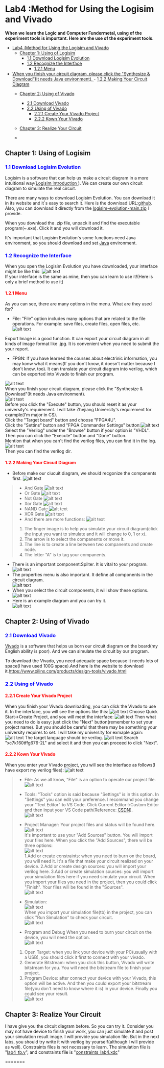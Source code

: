 # Lab4 :Method for Using the Logisim and Vivado

**When we learn the Logic and Computer Fundermetal, using of the experiment tools is important. Here are the use of the experiment tools.**

- [Lab4 :Method for Using the Logisim and Vivado](#lab4-method-for-using-the-logisim-and-vivado)
  - [Chapter 1: Using of Logisim](#chapter-1-using-of-logisim)
    - [1.1 Download Logisim Evolution](#11-download-logisim-evolution)
    - [1.2 Recognize the Interface](#12-recognize-the-interface)
      - [1.2.1 Menu](#121-menu)
- [When you finish your circuit diagram, please click the "Synthesize \& Download"(It needs Java environment). ](#when-you-finish-your-circuit-diagram-please-click-the-synthesize--downloadit-needs-java-environment-)
      - [1.2.2 Making Your Circuit Diagram](#122-making-your-circuit-diagram)
  - [Chapter 2: Using of Vivado](#chapter-2-using-of-vivado)
    - [2.1 Download Vivado](#21-download-vivado)
    - [2.2 Using of Vivado](#22-using-of-vivado)
      - [2.2.1 Create Your Vivado Project](#221-create-your-vivado-project)
      - [2.2.2 Kown Your Vivado](#222-kown-your-vivado)
  - [Chapter 3: Realize Your Circuit](#chapter-3-realize-your-circuit)
 
  - 
## Chapter 1: Using of Logisim
### <font color=Blue>1.1 Download Logisim Evolution</font>
  Logisim is a software that can help us make a circuit diagram in a more intuitional way(<a href="https://de.wikipedia.org/wiki/Logisim">Logisim Introduction </a>). We can create our own circuit diagram to simulate the real circuit.

  There are many ways to download Logisim Evolution. You can download it in its website and it`s easy to search it. Here is the download URL:<a href="https://github.com/logisim-evolution/logisim-evolution">github</a>. Also, you can download it directly from the [logisim-evolution-main.zip](logisim-evolution-main.zip) I provide.

  When you download the .zip file, unpack it and find the executable program(~.exe). Click it and you will download it.

  It's important that Logisim Evolution's some functions need Java environment, so you should download and set <a href="https://www.java.com/zh-CN/">Java</a> environment.

### <font color=Blue>1.2 Recognize the Interface</font>

  When you open the Logisim Evolution you have downloaded, your interface might be like this:
  ![alt text](image.png)
</b>  
  If your interface is the same as mine, then you can learn to use it!(Here is only a brief method to use it)
#### <font color=Red>1.2.1 Menu</font>
  As you can see, there are many options in the menu. What are they used for?
  + File:
  "File" option includes many options that are related to the file operations. For example: save files, create files, open files, etc.
  ![alt text](image-1.png)
</b>  
  Export Image is a good function. It can export your circuit diagram in all kinds of image format like .jpg. It is convenient when you need to submit the your report.

  + FPGN:
  If you have learned the courses about electrinic information, you may konw what it means(If you don't know, it doesn't matter because I don't know, too). It can translate your circuit diagram into verilog, which can be exported into Vivado to finish our program.

  ![alt text](image-2.png)<br />
  When you finish your circuit diagram, please click the "Synthesize & Download"(It needs Java environment).  
![alt text](<image221.png>)<br />
  Before you click the "Execute" button, you should reset it as your university's requirement. I will take Zhejiang University's requirement for example(I'm major in CS).
</b>  
  Click the "Target board" button and choose "FPGA4U".
</b>  
  Click the "Settins" button and "FPGA Commander Settings" button:![alt text](image-3.png)
</b>  
  Select the "Verilog" under the "Browse" button if your option is "VHDL".
</b>  
  Then you can click the "Execute" button and "Done" button.
</b>  
  Mention that when you can't find the verilog files, you can find it in the log. ![alt text](image-4.png)
</b>  
  Then you can find the verilog dir.

#### <font color=Red>1.2.2 Making Your Circuit Diagram</font></b>
  + Before make our ciucuit diagram, we should recgonize the companents first.
  ![alt text](image-6.png)
  > + And Gate
  ![alt text](image-5.png)
  >+ Or Gate
  ![alt text](image-7.png)
  >+ Not Gate
  ![alt text](image-8.png)
  >+ Xor Gate
  ![alt text](image-9.png)
  >+ NAND Gate
  ![alt text](image-10.png)
  >+ XOR Gate
  ![alt text](image-11.png)
  >+ And there are more functions:
  ![alt text](image-12.png)
  > 1. The finger image is to help you simulate your circuit diagram(click the input you want to simulate and it will change to 0, 1 or x).
  > 2. The arrow is to select the companents or move it.
  > 3. The line is to create a line between two companents and create node.
  > 4. The letter "A" is to tag your companents.

  + There is an important component:Spilter. It is vital to your program. 
  <br />![alt text](image-13.png)<br />
  + The properties menu is also important. It define all components in the circuit diagram.
  <br />![alt text](image-14.png)<br />
  + When you select the circuit components, it will show these options.
  <br />![alt text](image-15.png)<br />
  + Here is an example diagram and you can try it.
  <br />![alt text](lab4.jpg)<br />


## Chapter 2: Using of Vivado
### <font color=Blue>2.1 Download Vivado</font>
  <a href="https://en.wikipedia.org/wiki/Vivado">Vivado</a> is a software that helps us born our circuit diagram on the board(my English ability is poor). And we can simulate the circuit by our program.

  To download the Vivado, you need adequate space because it needs lots of space(I have  used 100G space).And here is the website to download it.<a href="https://www.xilinx.com/products/design-tools/vivado.html">https://www.xilinx.com/products/design-tools/vivado.html</a>

### <font color=Blue>2.2 Using of Vivado</font>
#### <font color=Red>2.2.1 Create Your Vivado Project</font>
  When you finish your Vivado downloading, you can click the Vivado to use it.
  In the interface, you will see the options like this:
  ![alt text](image-16.png)
  Choose Quick Start->Create Project, and you will meet the interface:
  ![alt text](image-17.png)
  Then what you need to do is easy: just click the "Next" button(remember to set your project name). But you should be careful that there may be something your university requires to set. I will take my university for exmaple again:
  ![alt text](image-18.png)
  The target language should be verilog.
  ![alt text](image-19.png)
  Search "xc7k160tffg676-2L" and select it and then you can proceed to click "Next".

#### <font color=Red>2.2.2 Kown Your Vivado</font>
  When you enter your Vivado project, you will see the interface as follows(I have export my verilog files):
  ![alt text](image-20.png)

  > + File:
  > As we all know, "File" is an option to operate our project file.
  <br />![alt text](image-21.png)<br />
  > + Tools:
  > "Tools" option is said because "Settings" is in this option. In "Settings" you can edit your preference. I recommand you change your "Text Editor" to VS Code. Click Current Editor->Custom Editor and then input your VS Code path(Reference: <a href="https://blog.csdn.net/weixin_44413191/article/details/107516202?utm_medium=distribute.pc_relevant.none-task-blog-2~default~baidujs_utm_term~default-0-107516202-blog-135814994.235^v43^pc_blog_bottom_relevance_base8&spm=1001.2101.3001.4242.1&utm_relevant_index=3">CSDN</a>).
  <br />![alt text](image-22.png)<br />
  > + Project Manager:
  Your project files and status will be found here.
  <br />![alt text](image-23.png)<br />
  > It's important to use your "Add Sources" button. You will import your files here.
  When you click the "Add Sources", there will be three options:
  <br />![alt text](image-24.png)<br />
  > 1.Add or create constraints: when you need to burn on the board, you will need it. It's a file that make your circuit realized on your device.
  > 2.Add or create design sources: you will import your verilog here.
  >3.Add or create simulation sources: you will import your simulation files here if you need simulate your circuit.
  >   When you import your files you need in the project, then you could click "Finish". Your files will be found in the "Sources".
  <br />![alt text](image-26.png)<br />
  > 
  > + Simulation:
  <br />![alt text](image-25.png)<br />
  When you import your simulation file(tb) in the project, you can click "Run Simulation" to check your circuit.
  <br />![alt text](image-27.png)<br />
  > + Program and Debug
  When you need to burn your circuit on the device, you will need the option.
  <br />![alt text](image-28.png)<br />
  > 1. Open Target: when you link your device with your PC(usually with a USB), you should click it first to connect with your vivado.
  > 2. Generate Bitstream: when you click this button, Vivado will write bitstream for you. You will need the bitstream file to finish your project.
  > 3. Program Device: after connect your device with your Vivado, this option will be active. And then you could export your bitstream file(you don't need to know where it is) in your device.
  Finally you could see your result.
  <br /> ![alt text](776f62d6d18cc4fb247dd451cbb1511.jpg)

## Chapter 3: Realize Your Circuit
  I have give you the circuit diagram before. So you can try it.
  Consider you may not have device to finish your work, you can just simulate it and post your simulation result image.
  I will provide you simulation file. But in the next labs, you should try write it with verilog by yourself(although I will provide as well). Constraints files is not necessary to learn.
  The simulation file is "[lab4_tb.v](lab4_tb.v)", and constraints file is "[constraints_lab4.xdc](constraints_lab4.xdc)"
  
=======
  

